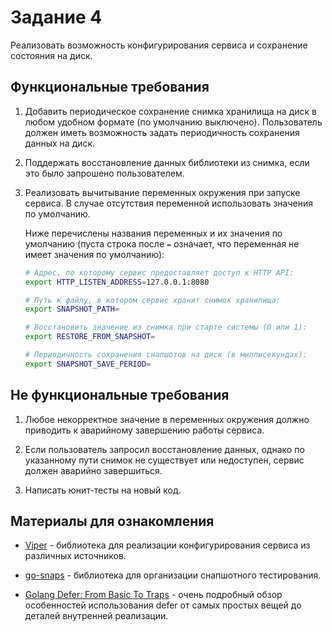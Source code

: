 # Задание 4

Реализовать возможность конфигурирования сервиса и сохранение состояния на диск.

## Функциональные требования

1. Добавить периодическое сохранение снимка хранилища на диск в любом удобном
   формате (по умолчанию выключено). Пользователь должен иметь возможность
   задать периодичность сохранения данных на диск.

1. Поддержать восстановление данных библиотеки из снимка, если это
   было запрошено пользователем.

1. Реализовать вычитывание переменных окружения при запуске сервиса.
   В случае отсутствия переменной использовать значения по умолчанию.

   Ниже перечислены названия переменных и их значения по умолчанию
   (пуста строка после `=` означает, что переменная не имеет значения
   по умолчанию):

   ```bash
   # Адрес, по которому сервис предоставляет доступ к HTTP API:
   export HTTP_LISTEN_ADDRESS=127.0.0.1:8080

   # Путь к файлу, в котором сервис хранит снимок хранилища:
   export SNAPSHOT_PATH=

   # Восстановить значение из снимка при старте системы (0 или 1):
   export RESTORE_FROM_SNAPSHOT=

   # Периодичность сохранения снапшотов на диск (в миллисекундах):
   export SNAPSHOT_SAVE_PERIOD=
   ```

## Не функциональные требования

1. Любое некорректное значение в переменных окружения должно приводить к
   аварийному завершению работы сервиса.

1. Если пользователь запросил восстановление данных, однако по указанному
   пути снимок не существует или недоступен, сервис должен аварийно завершиться.

1. Написать юнит-тесты на новый код.

## Материалы для ознакомления

- [Viper](https://github.com/spf13/viper) - библиотека для реализации
  конфигурирования сервиса из различных источников.

- [go-snaps](https://github.com/gkampitakis/go-snaps) - библиотека для
  организации снапшотного тестирования.

- [Golang Defer: From Basic To Traps][defer-howto] - очень подробный обзор
  особенностей использования defer от самых простых вещей до деталей внутренней
  реализации.

[defer-howto]: https://victoriametrics.com/blog/defer-in-go/index.html
